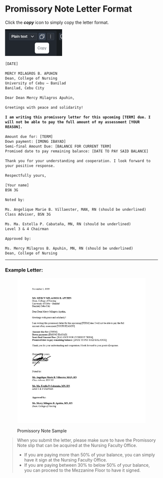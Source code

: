 # Promissory Note Letter Format

Click the _**copy**_ icon to simply copy the letter format.

![](<../../.gitbook/assets/image (4).png>)

<pre><code>[DATE]

MERCY MILAGROS B. APUHIN
Dean, College of Nursing
University of Cebu – Banilad
Banilad, Cebu City

Dear Dean Mercy Milagros Apuhin,

Greetings with peace and solidarity!

<strong>I am writing this promissory letter for this upcoming [TERM] due. I will not be able to pay the full amount of my assessment [YOUR REASON].
</strong>
Amount due for: [TERM]
Down payment: [IMONG IBAYAD]
Semi-final Amount Due: [BALANCE FOR CURRENT TERM]
Promised date to pay remaining balance: [DATE TO PAY SAID BALANCE]

Thank you for your understanding and cooperation. I look forward to your positive response.

Respectfully yours,

[Your name]
BSN 3G

Noted by:

Ms. Angelique Marie B. Villaester, MAN, RN (should be underlined)
Class Adviser, BSN 3G

Ms. Ma. Estella P. Cabataña, MN, RN (should be underlined)
Level 3 &#x26; 4 Chairman

Approved by:

Ms. Mercy Milagros B. Apuhin, MN, RN (should be underlined)
Dean, College of Nursing
</code></pre>

***

### Example Letter:

<figure><img src="../../.gitbook/assets/image (1).png" alt=""><figcaption><p>Promissory Note Sample</p></figcaption></figure>

> When you submit the letter, please make sure to have the Promissory Note slip that can be acquired at the Nursing Faculty Office.
>
> * If you are paying more than 50% of your balance, you can simply have it sign at the Nursing Faculty Office.
> * If you are paying between 30% to below 50% of your balance, you can proceed to the Mezzanine Floor to have it signed.
